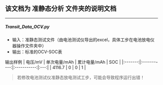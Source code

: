 ## 该文档为 准静态分析 文件夹的说明文档
***
##### Transit_Data_OCV.py
- 输入：准静态测试文件（由电池测试仪导出的excel，具体工步在电池放电仪器操作文件夹中）
- 输出：标准的OCV-SOC表

输出样例
 | 电压/mV | 单次电量/mAh | 累计电量/mAh | SOC |
 |:-------:|:-----------:|:-----------:|:---:|
 | 4116.7  |      0      |      0      |  1  |

>若修改电池测试仪准静态放电测试工步，可能会导致程序运行出错！
